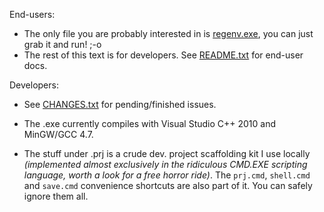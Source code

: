 End-users:

* The only file you are probably interested in is [regenv.exe](https://github.com/lunakid/regenv-win32/raw/master/test/vc/regenv.exe),
you can just grab it and run! ;-o
* The rest of this text is for developers. See [README.txt](README.txt) for end-user docs.


Developers:

* See [CHANGES.txt](CHANGES.txt) for pending/finished issues.

* The .exe currently compiles with Visual Studio C++ 2010 and MinGW/GCC 4.7.

* The stuff under .prj is a crude dev. project scaffolding kit I use locally _(implemented almost exclusively in the ridiculous
  CMD.EXE scripting language, worth a look for a free horror ride)_.
  The `prj.cmd`, `shell.cmd` and `save.cmd` convenience shortcuts are also part of it.
  You can safely ignore them all.
